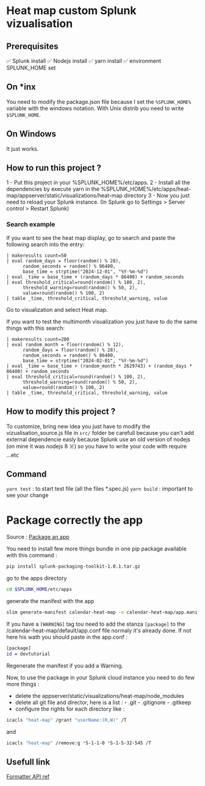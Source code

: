 # Heat map custom Splunk vizualisation

## Prerequisites

✅ Splunk install
✅ Nodejs install
✅ yarn install
✅ environment SPLUNK_HOME set

## On \*inx

You need to modify the package.json file because I set the `%SPLUNK_HOME%` variable with the windows notation. With Unix distrib you need to write `$SPLUNK_HOME`.

## On Windows

It just works.

## How to run this project ?

1 - Put this project in your %SPLUNK_HOME%/etc/apps.
2 - Install all the dependencies by execute yarn in the %SPLUNK_HOME%/etc/apps/heat-map/appserver/static/visualizations/heat-map directory
3 - Now you just need to reload your Splunk instance. (In Splunk go to Settings > Server control > Restart Splunk)

### Search example

If you want to see the heat map display, go to search and paste the following search into the entry:

```spl
| makeresults count=50
| eval random_days = floor(random() % 28),
      random_seconds = random() % 86400,
      base_time = strptime("2024-12-01", "%Y-%m-%d")
| eval _time = base_time + (random_days * 86400) + random_seconds
| eval threshold_critical=round(random() % 100, 2),
      threshold_warning=round(random() % 50, 2),
      value=round(random() % 100, 2)
| table _time, threshold_critical, threshold_warning, value
```

Go to visualization and select Heat map.

If you want to test the multimonth visualization you just have to do the same things with this search:

```spl
| makeresults count=200
| eval random_month = floor(random() % 12),
      random_days = floor(random() % 28),
      random_seconds = random() % 86400,
      base_time = strptime("2024-02-01", "%Y-%m-%d")
| eval _time = base_time + (random_month * 2629743) + (random_days * 86400) + random_seconds
| eval threshold_critical=round(random() % 100, 2),
      threshold_warning=round(random() % 50, 2),
      value=round(random() % 100, 2)
| table _time, threshold_critical, threshold_warning, value
```

## How to modify this project ?

To customize, bring new idea you just have to modify the vizualisation_source.js file in `src/` folder be carefull because you can't add external dependencie easly because Splunk use an old version of nodejs (on mine it was nodejs 8 ☠️) so you have to write your code with require ...etc

## Command

`yarn test` : to start test file (all the files \*.spec.js)
`yarn build` : important to see your change

# Package correctly the app

Source : [Package an app](https://dev.splunk.com/enterprise/tutorials/module_validate/packageapp)

You need to install few more things bundle in one pip package available with this command :

```bash
pip install splunk-packaging-toolkit-1.0.1.tar.gz
```

go to the apps directory

```bash
cd $SPLUNK_HOME/etc/apps
```

generate the manifest with the app

```bash
slim generate-manifest calendar-heat-map -o calendar-heat-map/app.manifest
```

If you have a `[WARNING]` tag tou need to add the stanza `[package]` to the /calendar-heat-map/default/app.conf file normaly it's already done. If not here his wath you should paste in the app.conf :

```bash
[package]
id = devtutorial
```

Regenerate the manifest if you add a Warning.

Now, to use the package in your Splunk cloud instance you need to do few more things :

- delete the appserver/static/visualizations/heat-map/node_modules
- delete all git file and director, here is a list : - .git - .gitignore - .gitkeep
- configure the rights for each directory like :

```bash
icacls "heat-map" /grant "userName:(R,W)" /T
```

and

```bash
icacls "heat-map" /remove:g *S-1-1-0 *S-1-5-32-545 /T
```

## Usefull link

[Formatter API ref](https://docs.splunk.com/Documentation/SplunkCloud/9.1.2308/AdvancedDev/CustomVizFormatterApiRef)
